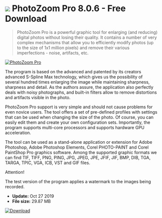 # ![](https://cdn.softexe.net/static/icon/9/photozoom-pro-10709.png) PhotoZoom Pro 8.0.6 - Free Download

> PhotoZoom Pro is a powerful graphic tool for enlarging (and reducing) digital photos without losing their quality. It contains a number of very complex mechanisms that allow you to efficiently modify photos (up to the size of 1x1 million pixels) and remove their various imperfections - noise, artifacts, etc.

[![PhotoZoom Pro](https:https://tse3.mm.bing.net/th?id=OIP.oVJnxpGin1kVT0Qg9fvpUgHaFm&pid=Api)](https://softexe.net/win/multimedia/other/photozoom-pro:pRgRa.html)

The program is based on the advanced and patented by its creators advanced S-Spline Max technology, which gives us the possibility of several hundred times enlarging the image while maintaining sharpness, sharpness and detail. As the authors assure, the application also perfectly deals with noisy photographs, and built-in filters allow to remove distortions and artifacts visible in the photo.
 
 PhotoZoom Pro support is very simple and should not cause problems for even novice users. The tool offers a set of pre-defined profiles with settings that can be used when changing the size of the photo. Of course, you can easily edit them and create your own configuration sets. Importantly, the program supports multi-core processors and supports hardware GPU acceleration.
 
 The tool can be used as a stand-alone application or extension for Adobe Photoshop, Adobe Photoshop Elements, Corel PHOTO-PAINT and Corel PaintShop Pro graphics software. Among the supported graphic formats we can find TIF, TIFF, PNG, PING, JPG, JPEG, JPE, JFIF, JIF, BMP, DIB, TGA, TARGA, TPIC, VGA, ICB, VST and GIF files.
 
 Attention!
 
 The test version of the program applies a watermark to the images being recorded.


- **Update:** Oct 27 2019
- **File size:** 29.87 MB

[![Download](https://cdn.softexe.net/static/img/download.png)](https://softexe.net/win/multimedia/other/photozoom-pro:pRgRa.html)

